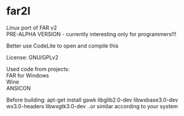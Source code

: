 # far2l
Linux port of FAR v2<br>
PRE-ALPHA VERSION - currently interesting only for programmers!!!

Better use CodeLite to open and compile this<br>

License: GNU/GPLv2<br>

Used code from projects:<br>
FAR for Windows<br>
Wine<br>
ANSICON<br>

Before building:
apt-get install gawk libglib2.0-dev libwxbase3.0-dev wx3.0-headers libwxgtk3.0-dev
..or similar according to your system 
